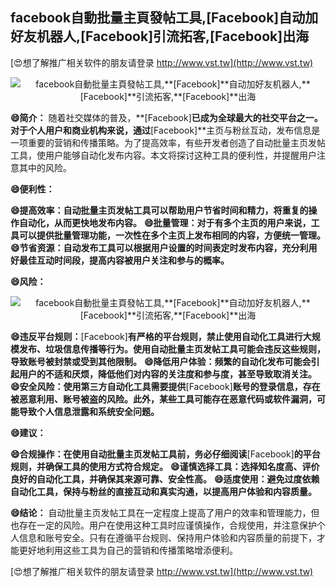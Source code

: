## **facebook自動批量主頁發帖工具,**[Facebook]**自动加好友机器人,**[Facebook]**引流拓客,**[Facebook]**出海**

[😍想了解推广相关软件的朋友请登录 http://www.vst.tw](http://www.vst.tw)

 <center><img src="https://vst.tw/MP4/tuiguang/png/3.png" alt="facebook自動批量主頁發帖工具,**[Facebook]**自动加好友机器人,**[Facebook]**引流拓客,**[Facebook]**出海"></center>

**😄简介：**
随着社交媒体的普及，**[Facebook]**已成为全球最大的社交平台之一。对于个人用户和商业机构来说，通过**[Facebook]**主页与粉丝互动，发布信息是一项重要的营销和传播策略。为了提高效率，有些开发者创造了自动批量主页发帖工具，使用户能够自动化发布内容。本文将探讨这种工具的便利性，并提醒用户注意其中的风险。

**😄便利性：**

**😄提高效率：自动批量主页发帖工具可以帮助用户节省时间和精力，将重复的操作自动化，从而更快地发布内容。**
**😄批量管理：对于有多个主页的用户来说，工具可以提供批量管理功能，一次性在多个主页上发布相同的内容，方便统一管理。**
**😄节省资源：自动发布工具可以根据用户设置的时间表定时发布内容，充分利用好最佳互动时间段，提高内容被用户关注和参与的概率。**

**😄风险：**

 <center><img src="https://vst.tw/MP4/tuiguang/png/2.png" alt="facebook自動批量主頁發帖工具,**[Facebook]**自动加好友机器人,**[Facebook]**引流拓客,**[Facebook]**出海"></center>

**😄违反平台规则：**[Facebook]**有严格的平台规则，禁止使用自动化工具进行大规模发布、垃圾信息传播等行为。使用自动批量主页发帖工具可能会违反这些规则，导致账号被封禁或受到其他限制。**
**😄降低用户体验：频繁的自动化发布可能会引起用户的不适和厌烦，降低他们对内容的关注度和参与度，甚至导致取消关注。**
**😄安全风险：使用第三方自动化工具需要提供**[Facebook]**账号的登录信息，存在被恶意利用、账号被盗的风险。此外，某些工具可能存在恶意代码或软件漏洞，可能导致个人信息泄露和系统安全问题。**

**😄建议：**

**😄合规操作：在使用自动批量主页发帖工具前，务必仔细阅读**[Facebook]**的平台规则，并确保工具的使用方式符合规定。**
**😄谨慎选择工具：选择知名度高、评价良好的自动化工具，并确保其来源可靠、安全性高。**
**😄适度使用：避免过度依赖自动化工具，保持与粉丝的直接互动和真实沟通，以提高用户体验和内容质量。**

**😄结论：**
自动批量主页发帖工具在一定程度上提高了用户的效率和管理能力，但也存在一定的风险。用户在使用这种工具时应谨慎操作，合规使用，并注意保护个人信息和账号安全。只有在遵循平台规则、保持用户体验和内容质量的前提下，才能更好地利用这些工具为自己的营销和传播策略增添便利。

[😍想了解推广相关软件的朋友请登录 http://www.vst.tw](http://www.vst.tw)



